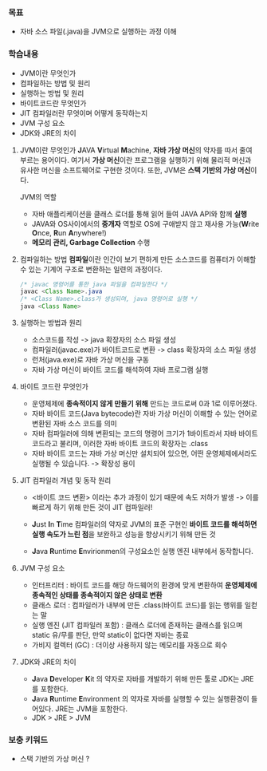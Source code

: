 ### 목표 

- 자바 소스 파일(.java)을 JVM으로 실행하는 과정 이해

### 학습내용

- JVM이란 무엇인가
- 컴파일하는 방법 및 원리
- 실행하는 방법 및 원리
- 바이트코드란 무엇인가
- JIT 컴파일러란 무엇이며 어떻게 동작하는지
- JVM 구성 요소
- JDK와 JRE의 차이

1. JVM이란 무엇인가
   **J**AVA **V**irtual **M**achine, **자바 가상 머신**의 약자를 따서 줄여 부르는 용어이다.
   여기서 **가상 머신**이란 프로그램을 실행하기 위해 물리적 머신과 유사한 머신을 소프트웨어로 구현한 것이다. 또한, JVM은 **스택 기반의 가상 머신**이다.

   JVM의 역할

   - 자바 애플리케이션을 클래스 로더를 통해 읽어 들여 JAVA API와 함께 **실행**
   - JAVA와 OS사이에서의 **중개자** 역할로 OS에 구애받지 않고 재사용 가능(**W**rite **O**nce, **R**un **A**nywhere!)
   - **메모리 관리, Garbage Collection** 수행

2. 컴파일하는 방법
   **컴파일**이란 인간이 보기 편하게 만든 소스코드를 컴퓨터가 이해할 수 있는 기계어 구조로 변환하는 일련의 과정이다.

   ```java
   /* javac 명령어를 통한 java 파일을 컴파일한다 */
   javac <Class Name>.java
   /* <Class Name>.class가 생성되며, java 명령어로 실행 */
   java <Class Name>
   ```

3. 실행하는 방법과 원리

   - 소스코드를 작성 -> java 확장자의 소스 파일 생성
   - 컴파일러(javac.exe)가 바이트코드로 변환 -> class 확장자의 소스 파일 생성
   - 런처(java.exe)로 자바 가상 머신을 구동
   - 자바 가상 머신이 바이트 코드를 해석하여 자바 프로그램 실행

4. 바이트 코드란 무엇인가

   - 운영체제에 **종속적이지 않게 만들기 위해** 만드는 코드로써 0과 1로 이루어졌다. 

   * 자바 바이트 코드(Java bytecode)란 자바 가상 머신이 이해할 수 있는 언어로 변환된 자바 소스 코드를 의미
   * 자바 컴파일러에 의해 변환되는 코드의 명령어 크기가 1바이트라서 자바 바이트 코드라고 불리며, 이러한 자바 바이트 코드의 확장자는 .class
   * 자바 바이트 코드는 자바 가상 머신만 설치되어 있으면, 어떤 운영체제에서라도 실행될 수 있습니다. -> 확장성 용이

5. JIT 컴파일러 개념 및 동작 원리

   - <바이트 코드 변환> 이라는 추가 과정이 있기 때문에 속도 저하가 발생 -> 이를 빠르게 하기 위해 만든 것이 JIT 컴파일러!

   - **J**ust **I**n **T**ime 컴파일러의 약자로 JVM의 표준 구현인 **바이트 코드를 해석하면 실행 속도가 느린 점**을 보완하고 성능을 향상시키기 위해 만든 것
   - **J**ava **R**untime **E**nvirionmen의 구성요소인 실행 엔진 내부에서 동작합니다.

6. JVM 구성 요소

   - 인터프리터 : 바이트 코드를 해당 하드웨어의 환경에 맞게 변환하여 **운영체제에 종속적인 상태를 종속적이지 않은 상태로 변환**
   - 클래스 로더 : 컴파일러가 내부에 만든 .class(바이트 코드)를 읽는 행위를 일컫는 말
   - 실행 엔진 (JIT 컴파일러 포함) : 클래스 로더에 존재하는 클래스를 읽으며 static 유/무를 판단, 만약 static이 없다면 자바는 종료
   - 가비지 컬렉터 (GC) : 더이상 사용하지 않는 메모리를 자동으로 회수

7. JDK와 JRE의 차이

   - **J**ava **D**eveloper **K**it 의 약자로 자바를 개발하기 위해 만든 툴로 JDK는 JRE를 포함한다.
   - **J**ava **R**untime **E**nvironment 의 약자로 자바를 실행할 수 있는 실행환경이 들어있다. JRE는 JVM을 포함한다.
   - JDK > JRE > JVM

### 보충 키워드

- 스택 기반의 가상 머신 ?
